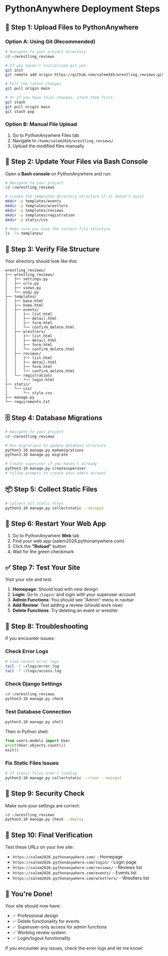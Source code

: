 # PythonAnywhere Deployment Steps

## 🚀 Step 1: Upload Files to PythonAnywhere

### Option A: Using Git (Recommended)
```bash
# Navigate to your project directory
cd ~/wrestling_reviews

# If you haven't initialized git yet:
git init
git remote add origin https://github.com/salem345/wrestling_reviews.git

# Pull the latest changes
git pull origin main

# Or if you have local changes, stash them first:
git stash
git pull origin main
git stash pop
```

### Option B: Manual File Upload
1. Go to PythonAnywhere Files tab
2. Navigate to `/home/salem2026/wrestling_reviews/`
3. Upload the modified files manually

## 🔧 Step 2: Update Your Files via Bash Console

Open a **Bash console** on PythonAnywhere and run:

```bash
# Navigate to your project
cd ~/wrestling_reviews

# Create the templates directory structure if it doesn't exist
mkdir -p templates/events
mkdir -p templates/wrestlers  
mkdir -p templates/reviews
mkdir -p templates/registration
mkdir -p static/css

# Make sure you have the correct file structure
ls -la templates/
```

## 📁 Step 3: Verify File Structure

Your directory should look like this:
```
wrestling_reviews/
├── wrestling_reviews/
│   ├── settings.py
│   ├── urls.py
│   ├── views.py
│   └── wsgi.py
├── templates/
│   ├── base.html
│   ├── home.html
│   ├── events/
│   │   ├── list.html
│   │   ├── detail.html
│   │   ├── form.html
│   │   └── confirm_delete.html
│   ├── wrestlers/
│   │   ├── list.html
│   │   ├── detail.html
│   │   ├── form.html
│   │   └── confirm_delete.html
│   ├── reviews/
│   │   ├── list.html
│   │   ├── detail.html
│   │   ├── form.html
│   │   └── confirm_delete.html
│   └── registration/
│       └── login.html
├── static/
│   └── css/
│       └── style.css
├── manage.py
└── requirements.txt
```

## 🗄️ Step 4: Database Migrations

```bash
# Navigate to your project
cd ~/wrestling_reviews

# Run migrations to update database structure
python3.10 manage.py makemigrations
python3.10 manage.py migrate

# Create superuser if you haven't already
python3.10 manage.py createsuperuser
# Follow prompts to create your admin account
```

## 📦 Step 5: Collect Static Files

```bash
# Collect all static files
python3.10 manage.py collectstatic --noinput
```

## 🔄 Step 6: Restart Your Web App

1. Go to PythonAnywhere **Web** tab
2. Find your web app (salem2026.pythonanywhere.com)
3. Click the **"Reload"** button
4. Wait for the green checkmark

## ✅ Step 7: Test Your Site

Visit your site and test:
1. **Homepage**: Should load with new design
2. **Login**: Go to `/login/` and login with your superuser account
3. **Admin Functions**: You should see "Admin" menu in navbar
4. **Add Review**: Test adding a review (should work now)
5. **Delete Functions**: Try deleting an event or wrestler

## 🐛 Step 8: Troubleshooting

If you encounter issues:

### Check Error Logs
```bash
# View recent error logs
tail -f ~/logs/error.log
tail -f ~/logs/access.log
```

### Check Django Settings
```bash
cd ~/wrestling_reviews
python3.10 manage.py check
```

### Test Database Connection
```bash
python3.10 manage.py shell
```
Then in Python shell:
```python
from users.models import User
print(User.objects.count())
exit()
```

### Fix Static Files Issues
```bash
# If static files aren't loading
python3.10 manage.py collectstatic --clear --noinput
```

## 🔐 Step 9: Security Check

Make sure your settings are correct:
```bash
cd ~/wrestling_reviews
python3.10 manage.py check --deploy
```

## 📝 Step 10: Final Verification

Test these URLs on your live site:
- `https://salem2026.pythonanywhere.com/` - Homepage
- `https://salem2026.pythonanywhere.com/login/` - Login page
- `https://salem2026.pythonanywhere.com/reviews/` - Reviews list
- `https://salem2026.pythonanywhere.com/events/` - Events list
- `https://salem2026.pythonanywhere.com/wrestlers/` - Wrestlers list

## 🎉 You're Done!

Your site should now have:
- ✅ Professional design
- ✅ Delete functionality for events
- ✅ Superuser-only access for admin functions
- ✅ Working review system
- ✅ Login/logout functionality

If you encounter any issues, check the error logs and let me know!